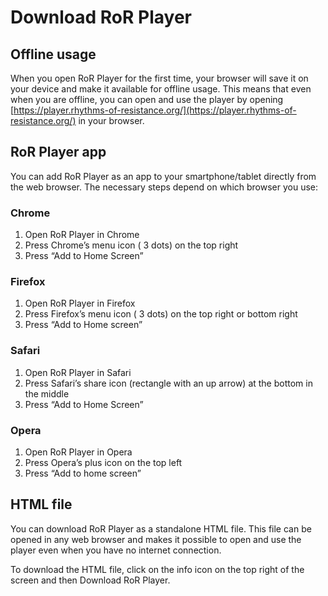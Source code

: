 # Download RoR Player

## Offline usage

When you open RoR Player for the first time, your browser will save it on your device and make it available for offline usage. This means that even when you are offline, you can open and use the player by opening [https://player.rhythms-of-resistance.org/](https://player.rhythms-of-resistance.org/) in your browser.

## RoR Player app

You can add RoR Player as an app to your smartphone/tablet directly from the web browser. The necessary steps depend on which browser you use:

### Chrome

1. Open RoR Player in Chrome
2. Press Chrome’s menu icon (<fa icon="ellipsis-v"></fa> 3 dots) on the top right
3. Press “Add to Home Screen”

### Firefox

1. Open RoR Player in Firefox
2. Press Firefox’s menu icon (<fa icon="ellipsis-v"></fa> 3 dots) on the top right or bottom right
3. Press “Add to Home screen”

### Safari

1. Open RoR Player in Safari
2. Press Safari’s share icon (rectangle with an up arrow) at the bottom in the middle
3. Press “Add to Home Screen”

### Opera

1. Open RoR Player in Opera
2. Press Opera’s plus icon on the top left
3. Press “Add to home screen”

## HTML file

You can download RoR Player as a standalone HTML file. This file can be opened in any web browser and makes it possible to open and use the player even when you have no internet connection.

To download the HTML file, click on the <fa icon="info-circle"></fa> info icon on the top right of the screen and then <btn variant="item"><fa icon="download"></fa> Download RoR Player</btn>.